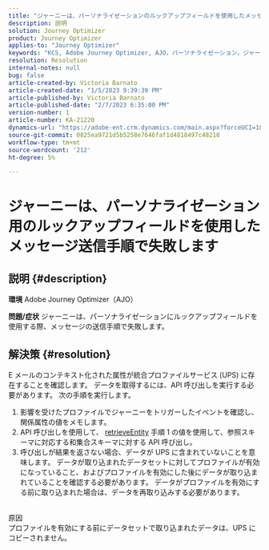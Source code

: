 ```yaml
---
title: "ジャーニーは、パーソナライゼーションのルックアップフィールドを使用したメッセージ送信ステップで失敗します"
description: 説明
solution: Journey Optimizer
product: Journey Optimizer
applies-to: "Journey Optimizer"
keywords: "KCS, Adobe Journey Optimizer, AJO，パーソナライゼーション，ジャーニーが失敗しました"
resolution: Resolution
internal-notes: null
bug: false
article-created-by: Victoria Barnato
article-created-date: "1/5/2023 9:39:39 PM"
article-published-by: Victoria Barnato
article-published-date: "2/7/2023 6:35:00 PM"
version-number: 1
article-number: KA-21220
dynamics-url: "https://adobe-ent.crm.dynamics.com/main.aspx?forceUCI=1&pagetype=entityrecord&etn=knowledgearticle&id=3cfaf76f-418d-ed11-81ac-6045bd006239"
source-git-commit: 0825ea9721d5b5258e7646faf1d4818497c48210
workflow-type: tm+mt
source-wordcount: '212'
ht-degree: 5%

---
```


# ジャーニーは、パーソナライゼーション用のルックアップフィールドを使用したメッセージ送信手順で失敗します

## 説明 {#description}

<b>環境</b>
Adobe Journey Optimizer（AJO）


<b>問題/症状</b>
ジャーニーは、パーソナライゼーションにルックアップフィールドを使用する際、メッセージの送信手順で失敗します。


## 解決策 {#resolution}


E メールのコンテキスト化された属性が統合プロファイルサービス (UPS) に存在することを確認します。 データを取得するには、API 呼び出しを実行する必要があります。 次の手順を実行します。

1. 影響を受けたプロファイルでジャーニーをトリガーしたイベントを確認し、関係属性の値をメモします。
2. API 呼び出しを使用して、 [retrieveEntity](https://developer.adobe.com/experience-platform-apis/references/profile/#tag/Entities/operation/retrieveEntity) 手順 1 の値を使用して、参照スキーマに対応する和集合スキーマに対する API 呼び出し。
3. 呼び出しが結果を返さない場合、データが UPS に含まれていないことを意味します。 データが取り込まれたデータセットに対してプロファイルが有効になっていること、およびプロファイルを有効にした後にデータが取り込まれていることを確認する必要があります。 データがプロファイルを有効にする前に取り込まれた場合は、データを再取り込みする必要があります。



<br>原因<br>
プロファイルを有効にする前にデータセットで取り込まれたデータは、UPS にコピーされません。

